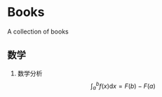 # Books
A collection of books
## 数学
1. 数学分析
$$
\begin{equation}\int_{a}^{b} f(x) \mathrm{d} x=F(b)-F(a)\end{equation}
$$
